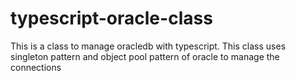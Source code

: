 # typescript-oracle-class
This is a class to manage oracledb with typescript. This class uses singleton pattern and object pool pattern of oracle to manage the connections
